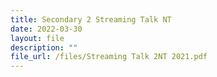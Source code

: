 ```yaml
---
title: Secondary 2 Streaming Talk NT
date: 2022-03-30
layout: file
description: ""
file_url: /files/Streaming Talk 2NT 2021.pdf
---
```

